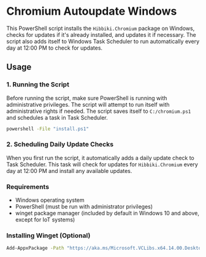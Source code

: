 # Chromium Autoupdate Windows

This PowerShell script installs the `Hibbiki.Chromium` package on Windows, checks for updates if it's already installed, and updates it if necessary. The script also adds itself to Windows Task Scheduler to run automatically every day at 12:00 PM to check for updates.

## Usage

### 1. Running the Script
Before running the script, make sure PowerShell is running with administrative privileges. The script will attempt to run itself with administrative rights if needed. The script saves itself to `C:/chromium.ps1` and schedules a task in Task Scheduler.

```bash
powershell -File "install.ps1"
```
### 2. Scheduling Daily Update Checks
When you first run the script, it automatically adds a daily update check to Task Scheduler. This task will check for updates for `Hibbiki.Chromium` every day at 12:00 PM and install any available updates.

### Requirements
- Windows operating system
- PowerShell (must be run with administrator privileges)
- winget package manager (included by default in Windows 10 and above, except for IoT systems)

### Installing Winget (Optional)
```bash
Add-AppxPackage -Path "https://aka.ms/Microsoft.VCLibs.x64.14.00.Desktop.appx"
```

